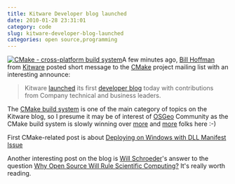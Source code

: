 ```yaml
---
title: Kitware Developer blog launched
date: 2010-01-28 23:31:01
category: code
slug: kitware-developer-blog-launched
categories: open source,programming
---
```


[![CMake - cross-platform build system](/images/logos/cmake-logo.png)](http://www.cmake.org/)A few minutes ago, [Bill Hoffman](http://mateusz.loskot.net/?p=1660) from [Kitware](http://www.kitware.com/) posted short message to the [CMake](http://www.cmake.org) project mailing list with an interesting announce:


> Kitware [launched](http://www.kitware.com/news/home/browse/267) its first
> [developer blog](http://www.kitware.com/blog/) today with contributions from Company technical and business leaders.


The [CMake build system](http://en.wikipedia.org/wiki/CMake) is one of the main category of topics on the Kitware blog, so I presume it may be of interest of [OSGeo](http://www.osgeo.org) Community as the CMake build system is slowly winning over [more](http://mateusz.loskot.net/category/tools/cmake-tools/) and [more](http://www.qgis.org) folks here :-)


First CMake-related post is about [Deploying on Windows with DLL Manifest Issue](http://www.kitware.com/blog/home/post/4)


Another interesting post on the blog is [Will Schroeder](http://www.kitware.com/company/team/schroeder.html)'s answer to the question [Why Open Source Will Rule Scientific Computing?](http://www.kitware.com/blog/home/post/3) It's really worth reading.
